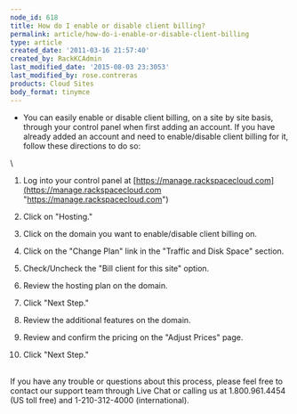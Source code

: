 ```yaml
---
node_id: 618
title: How do I enable or disable client billing?
permalink: article/how-do-i-enable-or-disable-client-billing
type: article
created_date: '2011-03-16 21:57:40'
created_by: RackKCAdmin
last_modified_date: '2015-08-03 23:3053'
last_modified_by: rose.contreras
products: Cloud Sites
body_format: tinymce
---
```


-   You can easily enable or disable client billing, on a site by site
    basis, through your control panel when first adding an account. If
    you have already added an account and need to enable/disable client
    billing for it, follow these directions to do so:

\
 1. Log into your control panel at
[https://manage.rackspacecloud.com](https://manage.rackspacecloud.com "https://manage.rackspacecloud.com")

2. Click on "Hosting."

3. Click on the domain you want to enable/disable client billing on.

4. Click on the "Change Plan" link in the "Traffic and Disk Space"
section.

5. Check/Uncheck the "Bill client for this site" option.

6. Review the hosting plan on the domain.

7. Click "Next Step."

8. Review the additional features on the domain.

9. Review and confirm the pricing on the "Adjust Prices" page.

10. Click "Next Step."

\
 If you have any trouble or questions about this process, please feel
free to contact our support team through Live Chat or calling us at
1.800.961.4454 (US toll free) and 1-210-312-4000 (international).

